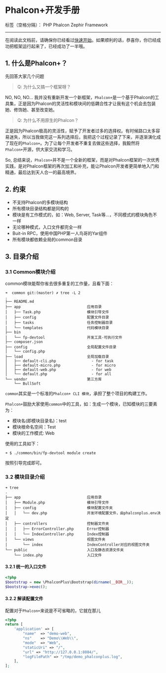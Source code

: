 # Phalcon+开发手册

标签（空格分隔）： PHP Phalcon Zephir Framework

---

在阅读此文档前，请确保你已经看过[快速开始][1]。如果顺利的话，恭喜你，你已经成功把框架运行起来了，已经成功了一半哦。

## 1. 什么是Phalcon+？ ##

先回答大家几个问题
> Q: 为什么又搞一个框架呀？

NO, NO, NO... 我并没有重新开发一个新框架，`Phalcon+`是一个基于Phalcon的工具集，正是因为Phalcon的灵活性和模块间的低耦合性才让我有这个机会去包装她、修饰她、甚至改变她。

> Q: 为什么不用原生的Phalcon？

正是因为Phalcon极高的灵活性，赋予了开发者过多的选择权。有时候路口太多容易迷失，所以当我做完这一系列选择后，我把这个过程记录了下来，并逐渐演化成了现在的`Phalcon+`。为了让每个开发者不重复去做这些选择，我毅然将`Phalcon+`开源，供大家交流和学习。

So, 总结来说，`Phalcon+`并不是一个全新的框架，而是对Phalcon框架的一次优秀实践，是对Phalcon框架的再次加工和补充，能让Phalcon开发者更简单地入门和精通，最后达到天人合一的最高境界。

## 2. 约束 ##

 - 不支持Phalcon的多模块结构
 - 所有模块目录结构都是同构的
 - 模块是有工作模式的，如：Web, Server, Task等...，不同模式的模块角色不一样
 - 无论哪种模式，入口文件都完全一样
 - Buit-in RPC，使用中国PHP第一人鸟哥的Yar组件
 - 所有模块都依赖全局的common目录

## 3. 目录介绍 ##

### 3.1 Common模块介绍 ###
common模块能帮你省去很多重复的工作量，且看下面：

```
➜  common git:(master) ✗ tree -L 2
.
├── README.md
├── app                              应用目录
│   ├── Task.php                     模块引导文件
│   ├── config                       配置文件目录
│   ├── tasks                        任务控制器目录
│   └── templates                    代码模块目录
├── bin
│   └── fp-devtool                   开发工具-可执行文件
├── composer.json
├── config                           全局配置文件目录
│   └── config.php
├── load                             全局加载目录
│   ├── default-cli.php                - for task
│   ├── default-micro.php              - for micro
│   ├── default-web.php                - for web
│   └── default.php                    - for all
└── vendor                           第三方库
    └── BullSoft
```

`common`其实是一个标准的`Phalcon+ CLI 模块`，承担了整个项目的构建工作。

`Phalcon+`鼓励大家使用`common`中的工具，如：生成一个模块，已知模块的三要素为：

 - 模块名(即模块目录名)：test
 - 模块根命名空间：Test
 - 模块的工作模式: Web

使用的工具如下：
```shell
➜ $ ./common/bin/fp-devtool module create
```
按照引导完成即可。

### 3.2 模块目录介绍 ###

```
➜ tree
.
├── app                              应用目录
│   ├── Module.php                   模块引导文件
│   ├── config                       模块配置文件夹
│   │   └── dev.php                  开发环境配置文件，由phalconplus.env决定
│   ├── controllers                  控制器文件夹
│   │   ├── ErrorController.php      Error控制器
│   │   └── IndexController.php      Index控制器    
│   └── views                        视图文件夹
│       └── index                    IndexController对应的视图文件夹
└── public                           入口及静态资源文件夹
    └── index.php                    入口文件
```
#### 3.2.1 统一的入口文件 ####

```php
<?php
$bootstrap = new \PhalconPlus\Bootstrap(dirname(__DIR__));
$bootstrap->exec();
```

#### 3.2.2 解读配置文件 ####

配置对于`Phalcon+`来说是不可省略的，它就在那儿
```php
<?php
return [
    'application' => [
        "name"  => "demo-web",
        "ns"    => "Demo\\Web\\",
        "mode"  => "Web",
        "staticUri" => "/",
        "url" => "http://127.0.0.1:8084/",
        "logFilePath" => "/tmp/demo_phalconplus.log",
    ],
];
```

 
  [1]: http://phalconphp.org/quick_start.html "快速开始"
